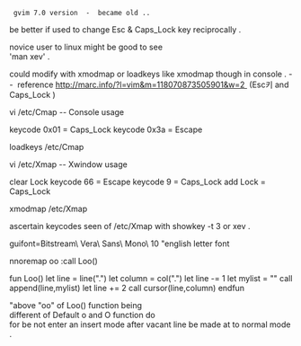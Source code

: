 
     gvim 7.0 version  -  became old .. 
 
  
  be better if used to change Esc & Caps_Lock 
key reciprocally . 
   
   novice user to linux might be good to see  
 'man xev' . 


  could  modify with xmodmap or loadkeys like xmodmap though 
 in console . 
 --  reference http://marc.info/?l=vim&m=118070873505901&w=2 
(Esc키 and Caps_Lock )

  vi /etc/Cmap -- Console usage

keycode 0x01 = Caps_Lock 
keycode 0x3a = Escape

loadkeys /etc/Cmap

vi /etc/Xmap -- Xwindow usage

 clear Lock
 keycode 66 = Escape
 keycode 9 = Caps_Lock
 add Lock = Caps_Lock

xmodmap /etc/Xmap 
 
ascertain keycodes seen of /etc/Xmap
  with showkey -t 3 or xev . 

guifont=Bitstream\ Vera\ Sans\ Mono\ 10 
"english letter font

    
nnoremap oo :call Loo()

fun Loo() 
let line = line(".") 
let column = col(".") 
let line -= 1 
let mylist = "" 
call append(line,mylist) 
let line += 2 
call cursor(line,column) 
endfun

 "above  "oo"  of Loo()  function being  
different of  Default o and O function do           
 for be not enter an insert mode after vacant 
line be made at to normal mode . 




  
